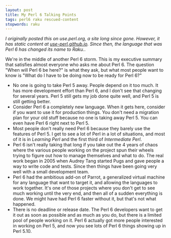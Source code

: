 ```yaml
---
layout: post
title: My Perl 6 Talking Points
tags: perl6 raku rescued-content
stopwords: raku
---
```


*I originally posted this on use.perl.org, a site long since gone. However,
it has static content at [use-perl.github.io](https://use-perl.github.io/user/brian_d_foy/journal/35230/). Since
then, the language that was Perl 6 has changed its name to Raku.*.

We're in the middle of another Perl 6 storm. This is my executive summary that satisfies almost everyone who asks me about Perl 6. The question "When will Perl 6 be here?" is what they ask, but what most people want to know is "What do I have to be doing now to be ready for Perl 6?"

* No one is going to take Perl 5 away. People depend on it too much. It has more development effort than Perl 6, and I don't see that changing for several years. Perl 5 still gets my job done quite well, and Perl 5 is still getting better.
* Consider Perl 6 a completely new language. When it gets here, consider if you want to use it for production things. You don't need a migration plan for your old stuff because no one is taking away Perl 5. You can even have Perl 6 right next to Perl 5.
* Most people don't really need Perl 6 because they barely use the features of Perl 5. I get to see a lot of Perl in a lot of situations, and most of it is in _Learning Perl_ and the first third of _Intermediate Perl_.
* Perl 6 isn't really taking that long if you take out the 4 years of chaos where the various people working on the project spun their wheels trying to figure out how to manage themselves and what to do. The real work began in 2005 when Audrey Tang started Pugs and gave people a way to write code and tests. Since then things have been going very well with a small development team.
* Perl 6 had the ambitious add-on of Parrot, a generalized virtual machine for any language that want to target it, and allowing the languages to work together. It's one of those projects where you don't get to see much working until the very end, and then all of a sudden everything is done. We might have had Perl 6 faster without it, but that's not what happened.
* There is no deadline or release date. The Perl 6 developers want to get it out as soon as possible and as much as you do, but there is a limited pool of people working on it. Perl 6 actually got more people interested in working on Perl 5, and now you see lots of Perl 6 things showing up in Perl 5.10.

